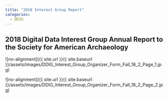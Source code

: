 ```yaml
---
title: "2018 Interest Group Report"
categories:
  - DDIG
---
```

## 2018 Digital Data Interest Group Annual Report to the Society for American Archaeology  

![no-alignment]({{ site.url }}{{ site.baseurl }}/assets/images/DDIG_Interest_Group_Organizer_Form_Fall_18_2_Page_1.jpg)  

![no-alignment]({{ site.url }}{{ site.baseurl }}/assets/images/DDIG_Interest_Group_Organizer_Form_Fall_18_2_Page_2.jpg)

